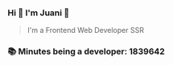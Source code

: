 ### Hi 👋 I&#39;m Juani 🦁

> I&#39;m a Frontend Web Developer SSR

### 📚 Minutes being a developer: 1839642
